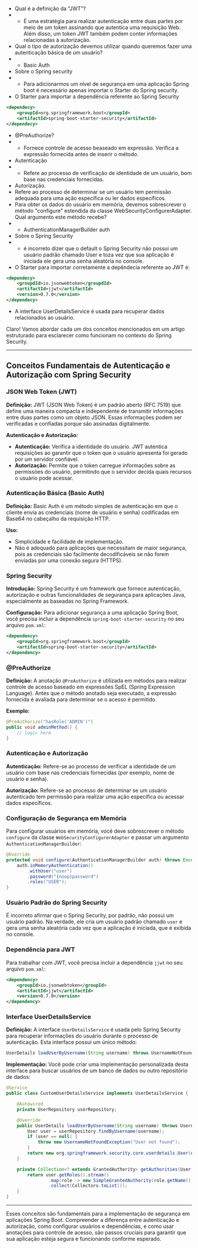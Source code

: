 - Qual é a definição da "JWT"?
- - É uma estratégia para realizar autenticação entre duas partes por meio de um token assinando que autentica uma 
    requisição Web. Além disso, um token JWT também podem conter informações relacionadas à autorização.
- Qual o tipo de autorização devemos utilizar quando queremos fazer uma autenticação básica de um usuário?
- - Basic Auth
- Sobre o Spring security
- -  Para adicionarmos um nível de segurança em uma aplicação Spring boot é necessário apenas importar o Starter do 
     Spring security.
- O Starter para importar a dependência referente ao Spring Security
````xml
<dependecy>
    <groupId>org.springframework.boot</groupId>
    <artifactId>spring-boot-starter-security</artifactId>
</dependecy>
````
- @PreAuthorize?
- - Fornece controle de acesso beaseado em expressão. Verifica a expressão fornecida antes de inserir o método.
- Autenticação
- - Refere ao processo de verificação de identidade de um usuário, bom base nas credenciais fornecidas.
- Autorização.
- Refere ao processo de determinar se um usuário tem permissão adequada para uma ação específica ou ler dados 
  específicos.
- Para obter os dados do usuário em memória, devemos sobrescrever o método "configure" estendida da classe 
  WebSecurityConfigurerAdapter. Qual argumento este método recebe?
- - AuthenticationManagerBuilder auth
- Sobre o Spring Security
- - é incorreto dizer que o default o Spring Security não possui um usuário padrão chamado User e toza vez que sua 
    aplicação é iniciada ele gera uma senha aleatória no console.
- O Starter para importar corretamente a depêndecia referente ao JWT é:
````xml
<dependecy>
    <groupdId>io.jsonwebtoken</groupdId>
    <artifactId>jjwt</artifactId>
    <version>0.7.0</version>
</dependecy>
````
- A interface UserDetailsService é usada para recuperar dados relacionados ao usuário.

Claro! Vamos abordar cada um dos conceitos mencionados em um artigo estruturado para esclarecer como funcionam no contexto do Spring Security.

---

## Conceitos Fundamentais de Autenticação e Autorização com Spring Security

### JSON Web Token (JWT)

**Definição:**
JWT (JSON Web Token) é um padrão aberto (RFC 7519) que define uma maneira compacta e independente de transmitir informações entre duas partes como um objeto JSON. Essas informações podem ser verificadas e confiadas porque são assinadas digitalmente.

**Autenticação e Autorização:**
- **Autenticação:** Verifica a identidade do usuário. JWT autentica requisições ao garantir que o token que o usuário apresenta foi gerado por um servidor confiável.
- **Autorização:** Permite que o token carregue informações sobre as permissões do usuário, permitindo que o servidor decida quais recursos o usuário pode acessar.

### Autenticação Básica (Basic Auth)

**Definição:**
Basic Auth é um método simples de autenticação em que o cliente envia as credenciais (nome de usuário e senha) codificadas em Base64 no cabeçalho da requisição HTTP.

**Uso:**
- Simplicidade e facilidade de implementação.
- Não é adequado para aplicações que necessitam de maior segurança, pois as credenciais são facilmente decodificáveis se não forem enviadas por uma conexão segura (HTTPS).

### Spring Security

**Introdução:**
Spring Security é um framework que fornece autenticação, autorização e outras funcionalidades de segurança para aplicações Java, especialmente as baseadas no Spring Framework.

**Configuração:**
Para adicionar segurança a uma aplicação Spring Boot, você precisa incluir a dependência `spring-boot-starter-security` no seu arquivo `pom.xml`:

```xml
<dependency>
    <groupId>org.springframework.boot</groupId>
    <artifactId>spring-boot-starter-security</artifactId>
</dependency>
```

### @PreAuthorize

**Definição:**
A anotação `@PreAuthorize` é utilizada em métodos para realizar controle de acesso baseado em expressões SpEL (Spring Expression Language). Antes que o método anotado seja executado, a expressão fornecida é avaliada para determinar se o acesso é permitido.

**Exemplo:**
```java
@PreAuthorize("hasRole('ADMIN')")
public void adminMethod() {
    // logic here
}
```

### Autenticação e Autorização

**Autenticação:**
Refere-se ao processo de verificar a identidade de um usuário com base nas credenciais fornecidas (por exemplo, nome de usuário e senha).

**Autorização:**
Refere-se ao processo de determinar se um usuário autenticado tem permissão para realizar uma ação específica ou acessar dados específicos.

### Configuração de Segurança em Memória

Para configurar usuários em memória, você deve sobrescrever o método `configure` da classe `WebSecurityConfigurerAdapter` e passar um argumento `AuthenticationManagerBuilder`:

```java
@Override
protected void configure(AuthenticationManagerBuilder auth) throws Exception {
    auth.inMemoryAuthentication()
        .withUser("user")
        .password("{noop}password")
        .roles("USER");
}
```

### Usuário Padrão do Spring Security

É incorreto afirmar que o Spring Security, por padrão, não possui um usuário padrão. Na verdade, ele cria um usuário padrão chamado `user` e gera uma senha aleatória cada vez que a aplicação é iniciada, que é exibida no console.

### Dependência para JWT

Para trabalhar com JWT, você precisa incluir a dependência `jjwt` no seu arquivo `pom.xml`:

```xml
<dependency>
    <groupId>io.jsonwebtoken</groupId>
    <artifactId>jjwt</artifactId>
    <version>0.7.0</version>
</dependency>
```

### Interface UserDetailsService

**Definição:**
A interface `UserDetailsService` é usada pelo Spring Security para recuperar informações do usuário durante o processo de autenticação. Esta interface possui um único método:

```java
UserDetails loadUserByUsername(String username) throws UsernameNotFoundException;
```

**Implementação:**
Você pode criar uma implementação personalizada desta interface para buscar usuários de um banco de dados ou outro repositório de dados:

```java
@Service
public class CustomUserDetailsService implements UserDetailsService {

    @Autowired
    private UserRepository userRepository;

    @Override
    public UserDetails loadUserByUsername(String username) throws UsernameNotFoundException {
        User user = userRepository.findByUsername(username);
        if (user == null) {
            throw new UsernameNotFoundException("User not found");
        }
        return new org.springframework.security.core.userdetails.User(user.getUsername(), user.getPassword(), getAuthorities(user));
    }

    private Collection<? extends GrantedAuthority> getAuthorities(User user) {
        return user.getRoles().stream()
                .map(role -> new SimpleGrantedAuthority(role.getName()))
                .collect(Collectors.toList());
    }
}
```

---

Esses conceitos são fundamentais para a implementação de segurança em aplicações Spring Boot. Compreender a diferença entre autenticação e autorização, como configurar usuários e dependências, e como usar anotações para controle de acesso, são passos cruciais para garantir que sua aplicação esteja segura e funcionando conforme esperado.